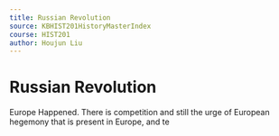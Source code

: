 ```yaml
---
title: Russian Revolution
source: KBHIST201HistoryMasterIndex
course: HIST201
author: Houjun Liu
---
```


# Russian Revolution
Europe Happened. There is competition and still the urge of European hegemony that is present in Europe, and te

